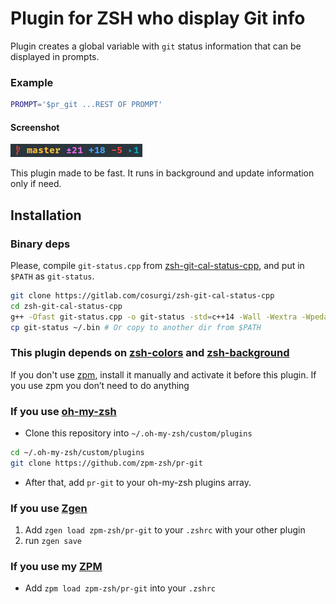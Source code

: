 # Plugin for ZSH who display Git info

Plugin creates a global variable with `git` status information that can be displayed in prompts.

### Example

```sh
PROMPT='$pr_git ...REST OF PROMPT'
```

#### Screenshot
![Screenshot](./image.png)

This plugin made to be fast. It runs in background and update information only if need.

## Installation

### Binary deps

Please, compile `git-status.cpp` from [zsh-git-cal-status-cpp](https://gitlab.com/cosurgi/zsh-git-cal-status-cpp), and put in `$PATH` as `git-status`. 

```sh
git clone https://gitlab.com/cosurgi/zsh-git-cal-status-cpp
cd zsh-git-cal-status-cpp
g++ -Ofast git-status.cpp -o git-status -std=c++14 -Wall -Wextra -Wpedantic -Wshadow -Wenum-compare -Wunreachable-code -Werror=narrowing -Werror=return-type -lboost_program_options -static
cp git-status ~/.bin # Or copy to another dir from $PATH
```

### This plugin depends on [zsh-colors](https://github.com/zpm-zsh/colors) and [zsh-background](https://github.com/zpm-zsh/background)

If you don't use [zpm](https://github.com/zpm-zsh/zpm), install it manually and activate it before this plugin. 
If you use zpm you don’t need to do anything

### If you use [oh-my-zsh](https://github.com/robbyrussell/oh-my-zsh)

* Clone this repository into `~/.oh-my-zsh/custom/plugins`
```sh
cd ~/.oh-my-zsh/custom/plugins
git clone https://github.com/zpm-zsh/pr-git
```
* After that, add `pr-git` to your oh-my-zsh plugins array.

### If you use [Zgen](https://github.com/tarjoilija/zgen)

1. Add `zgen load zpm-zsh/pr-git` to your `.zshrc` with your other plugin
2. run `zgen save`

### If you use my [ZPM](https://github.com/zpm-zsh/zpm)

* Add `zpm load zpm-zsh/pr-git` into your `.zshrc`
